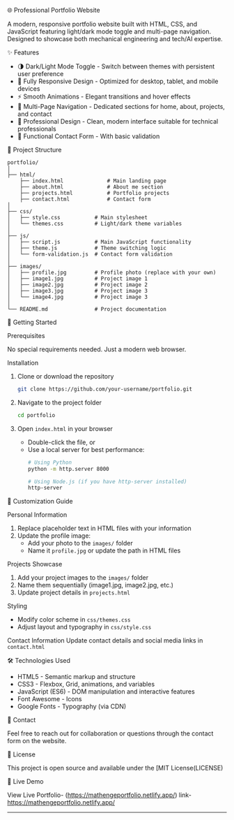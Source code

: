 🌐 Professional Portfolio Website

A modern, responsive portfolio website built with HTML, CSS, and JavaScript featuring light/dark mode toggle and multi-page navigation. Designed to showcase both mechanical engineering and tech/AI expertise.

✨ Features

- 🌗 Dark/Light Mode Toggle - Switch between themes with persistent user preference
- 📱 Fully Responsive Design - Optimized for desktop, tablet, and mobile devices
- ⚡ Smooth Animations - Elegant transitions and hover effects
- 🧭 Multi-Page Navigation - Dedicated sections for home, about, projects, and contact
- 🎯 Professional Design - Clean, modern interface suitable for technical professionals
- 📧 Functional Contact Form - With basic validation

📂 Project Structure

```
portfolio/
│
├── html/
    ├── index.html              # Main landing page
    ├── about.html              # About me section
    ├── projects.html           # Portfolio projects
    ├── contact.html            # Contact form
│
├── css/
│   ├── style.css           # Main stylesheet
│   └── themes.css          # Light/dark theme variables
│
├── js/
│   ├── script.js           # Main JavaScript functionality
│   ├── theme.js            # Theme switching logic
│   └── form-validation.js  # Contact form validation
│
├── images/
│   ├── profile.jpg         # Profile photo (replace with your own)
│   ├── image1.jpg          # Project image 1
│   ├── image2.jpg          # Project image 2
│   ├── image3.jpg          # Project image 3
│   └── image4.jpg          # Project image 3
│
└── README.md               # Project documentation
```

🚀 Getting Started

  Prerequisites

No special requirements needed. Just a modern web browser.

 Installation

1. Clone or download the repository
   ```bash
   git clone https://github.com/your-username/portfolio.git
   ```

2. Navigate to the project folder
   ```bash
   cd portfolio
   ```

3. Open `index.html` in your browser
   - Double-click the file, or
   - Use a local server for best performance:
     ```bash
     # Using Python
     python -m http.server 8000
     
     # Using Node.js (if you have http-server installed)
     http-server
     ```

🎨 Customization Guide

 Personal Information
1. Replace placeholder text in HTML files with your information
2. Update the profile image:
   - Add your photo to the `images/` folder
   - Name it `profile.jpg` or update the path in HTML files

 Projects Showcase
1. Add your project images to the `images/` folder
2. Name them sequentially (image1.jpg, image2.jpg, etc.)
3. Update project details in `projects.html`

 Styling
- Modify color scheme in `css/themes.css`
- Adjust layout and typography in `css/style.css`

 Contact Information
Update contact details and social media links in `contact.html`

 🛠️ Technologies Used

- HTML5 - Semantic markup and structure
- CSS3 - Flexbox, Grid, animations, and variables
- JavaScript (ES6) - DOM manipulation and interactive features
- Font Awesome - Icons
- Google Fonts - Typography (via CDN)

 📧 Contact

Feel free to reach out for collaboration or questions through the contact form on the website.

 📜 License

This project is open source and available under the [MIT License(LICENSE)

 🔗 Live Demo

View Live Portfolio-  (https://mathengeportfolio.netlify.app/)
link- https://mathengeportfolio.netlify.app/

---
